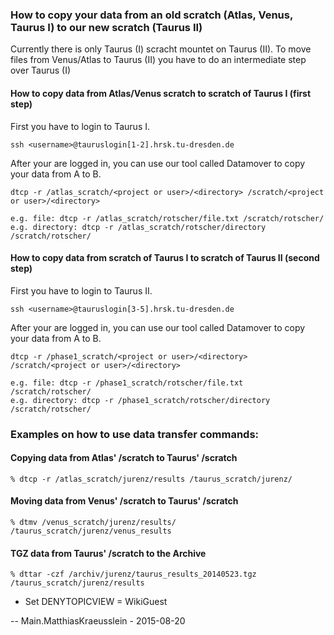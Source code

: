 

### How to copy your data from an old scratch (Atlas, Venus, Taurus I) to our new scratch (Taurus II)

Currently there is only Taurus (I) scracht mountet on Taurus (II). To
move files from Venus/Atlas to Taurus (II) you have to do an
intermediate step over Taurus (I)

#### How to copy data from Atlas/Venus scratch to scratch of Taurus I (first step)

First you have to login to Taurus I.

    ssh <username>@tauruslogin[1-2].hrsk.tu-dresden.de

After your are logged in, you can use our tool called Datamover to copy
your data from A to B.

    dtcp -r /atlas_scratch/<project or user>/<directory> /scratch/<project or user>/<directory>

    e.g. file: dtcp -r /atlas_scratch/rotscher/file.txt /scratch/rotscher/
    e.g. directory: dtcp -r /atlas_scratch/rotscher/directory /scratch/rotscher/

#### How to copy data from scratch of Taurus I to scratch of Taurus II (second step)

First you have to login to Taurus II.

    ssh <username>@tauruslogin[3-5].hrsk.tu-dresden.de

After your are logged in, you can use our tool called Datamover to copy
your data from A to B.

    dtcp -r /phase1_scratch/<project or user>/<directory> /scratch/<project or user>/<directory>

    e.g. file: dtcp -r /phase1_scratch/rotscher/file.txt /scratch/rotscher/
    e.g. directory: dtcp -r /phase1_scratch/rotscher/directory /scratch/rotscher/

### Examples on how to use data transfer commands:

#### Copying data from Atlas' /scratch to Taurus' /scratch

    % dtcp -r /atlas_scratch/jurenz/results /taurus_scratch/jurenz/

#### Moving data from Venus' /scratch to Taurus' /scratch

    % dtmv /venus_scratch/jurenz/results/ /taurus_scratch/jurenz/venus_results

#### TGZ data from Taurus' /scratch to the Archive

    % dttar -czf /archiv/jurenz/taurus_results_20140523.tgz /taurus_scratch/jurenz/results

-   Set DENYTOPICVIEW = WikiGuest

-- Main.MatthiasKraeusslein - 2015-08-20
